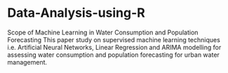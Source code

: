 # Data-Analysis-using-R
Scope of Machine Learning in Water Consumption and Population Forecasting 
This paper study on supervised machine learning techniques i.e. Artificial Neural Networks, Linear Regression and ARIMA modelling for assessing water consumption and population forecasting for urban water management.
